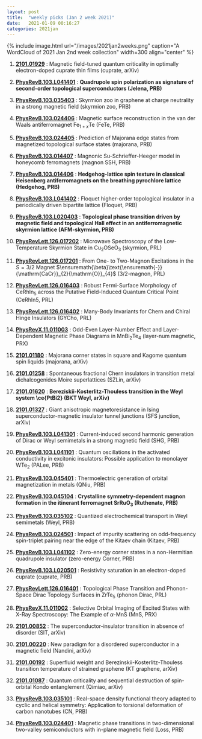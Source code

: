 ```yaml
---
layout: post
title:  "weekly picks (Jan 2 week 2021)"
date:   2021-01-09 00:16:27
categories: 2021jan
---
```


{% include image.html url="/images/2021jan2weeks.png" caption="A WordCloud of 2021 Jan 2nd week collection" width=300 align="center" %}



1. **[2101.01929](http://arxiv.org/abs/2101.01929)** :  Magnetic field-tuned quantum criticality in optimally electron-doped cuprate thin films (cuprate, arXiv)


1. **[PhysRevB.103.L041401](https://link.aps.org/doi/10.1103/PhysRevB.103.L041401)** : **Quadrupole spin polarization as signature of second-order topological superconductors (Jelena, PRB)**

1. **[PhysRevB.103.035403](https://link.aps.org/doi/10.1103/PhysRevB.103.035403)** : Skyrmion zoo in graphene at charge neutrality in a strong magnetic field (skyrmion zoo, PRB)

1. **[PhysRevB.103.024406](https://link.aps.org/doi/10.1103/PhysRevB.103.024406)** : Magnetic surface reconstruction in the van der Waals antiferromagnet ${\mathrm{Fe}}_{1+x}\mathrm{Te}$ (FeTe, PRB)

1. **[PhysRevB.103.024405](https://link.aps.org/doi/10.1103/PhysRevB.103.024405)** : Prediction of Majorana edge states from magnetized topological surface states (majorana, PRB)

1. **[PhysRevB.103.014407](https://link.aps.org/doi/10.1103/PhysRevB.103.014407)** : Magnonic Su-Schrieffer-Heeger model in honeycomb ferromagnets (magnon SSH, PRB)

1. **[PhysRevB.103.014406](https://link.aps.org/doi/10.1103/PhysRevB.103.014406)** : **Hedgehog-lattice spin texture in classical Heisenberg antiferromagnets on the breathing pyrochlore lattice (Hedgehog, PRB)**

1. **[PhysRevB.103.L041402](https://link.aps.org/doi/10.1103/PhysRevB.103.L041402)** : Floquet higher-order topological insulator in a periodically driven bipartite lattice (Floquet, PRB)

1. **[PhysRevB.103.L020403](https://link.aps.org/doi/10.1103/PhysRevB.103.L020403)** : **Topological phase transition driven by magnetic field and topological Hall effect in an antiferromagnetic skyrmion lattice (AFM-skyrmion, PRB)**

1. **[PhysRevLett.126.017202](https://link.aps.org/doi/10.1103/PhysRevLett.126.017202)** : Microwave Spectroscopy of the Low-Temperature Skyrmion State in ${\mathrm{Cu}}_{2}{\mathrm{OSeO}}_{3}$ (skyrmion, PRL)

1. **[PhysRevLett.126.017201](https://link.aps.org/doi/10.1103/PhysRevLett.126.017201)** : From One- to Two-Magnon Excitations in the $S=3/2$ Magnet $\ensuremath{\beta}\text{\ensuremath{-}}{\mathrm{CaCr}}_{2}{\mathrm{O}}_{4}$ (3/2-magnon, PRL)

1. **[PhysRevLett.126.016403](https://link.aps.org/doi/10.1103/PhysRevLett.126.016403)** : Robust Fermi-Surface Morphology of ${\mathrm{CeRhIn}}_{5}$ across the Putative Field-Induced Quantum Critical Point (CeRhIn5, PRL)

1. **[PhysRevLett.126.016402](https://link.aps.org/doi/10.1103/PhysRevLett.126.016402)** : Many-Body Invariants for Chern and Chiral Hinge Insulators (GYCho, PRL)

1. **[PhysRevX.11.011003](https://link.aps.org/doi/10.1103/PhysRevX.11.011003)** : Odd-Even Layer-Number Effect and Layer-Dependent Magnetic Phase Diagrams in ${\mathrm{MnBi}}_{2}{\mathrm{Te}}_{4}$ (layer-num magnetic, PRX)


1. **[2101.01180](http://arxiv.org/abs/2101.01180)** : Majorana corner states in square and Kagome quantum spin liquids (majorana, arXiv)

1. **[2101.01258](http://arxiv.org/abs/2101.01258)** : Spontaneous fractional Chern insulators in transition metal dichalcogenides Moire superlattices (SZLin, arXiv)


1. **[2101.01620](http://arxiv.org/abs/2101.01620)** : **Bereziskii-Kosterlitz-Thouless transition in the Weyl system \ce{PtBi2} (BKT Weyl, arXiv)**

1. **[2101.01327](http://arxiv.org/abs/2101.01327)** : Giant anisotropic magnetoresistance in Ising superconductor-magnetic insulator tunnel junctions (SFS junction, arXiv)

1. **[PhysRevB.103.L041301](https://link.aps.org/doi/10.1103/PhysRevB.103.L041301)** : Current-induced second harmonic generation of Dirac or Weyl semimetals in a strong magnetic field (SHG, PRB)

1. **[PhysRevB.103.L041101](https://link.aps.org/doi/10.1103/PhysRevB.103.L041101)** : Quantum oscillations in the activated conductivity in excitonic insulators: Possible application to monolayer ${\mathrm{WTe}}_{2}$ (PALee, PRB)

1. **[PhysRevB.103.045401](https://link.aps.org/doi/10.1103/PhysRevB.103.045401)** : Thermoelectric generation of orbital magnetization in metals (QNiu, PRB)

1. **[PhysRevB.103.045104](https://link.aps.org/doi/10.1103/PhysRevB.103.045104)** : **Crystalline symmetry-dependent magnon formation in the itinerant ferromagnet $\mathrm{SrRu}{\mathrm{O}}_{3}$ (Ruthenate, PRB)**

1. **[PhysRevB.103.035102](https://link.aps.org/doi/10.1103/PhysRevB.103.035102)** : Quantized electrochemical transport in Weyl semimetals (Weyl, PRB)

1. **[PhysRevB.103.024501](https://link.aps.org/doi/10.1103/PhysRevB.103.024501)** : Impact of impurity scattering on odd-frequency spin-triplet pairing near the edge of the Kitaev chain (Kitaev, PRB)

1. **[PhysRevB.103.L041102](https://link.aps.org/doi/10.1103/PhysRevB.103.L041102)** : Zero-energy corner states in a non-Hermitian quadrupole insulator (zero-energy Corner, PRB)

1. **[PhysRevB.103.L020501](https://link.aps.org/doi/10.1103/PhysRevB.103.L020501)** : Resistivity saturation in an electron-doped cuprate (cuprate, PRB)

1. **[PhysRevLett.126.016401](https://link.aps.org/doi/10.1103/PhysRevLett.126.016401)** : Topological Phase Transition and Phonon-Space Dirac Topology Surfaces in ${\mathrm{ZrTe}}_{5}$ (phonon Dirac, PRL)

1. **[PhysRevX.11.011002](https://link.aps.org/doi/10.1103/PhysRevX.11.011002)** : Selective Orbital Imaging of Excited States with X-Ray Spectroscopy: The Example of $\ensuremath{\alpha}$-MnS (MnS, PRX)


1. **[2101.00852](http://arxiv.org/abs/2101.00852)** : The superconductor-insulator transition in absence of disorder (SIT, arXiv)

1. **[2101.00220](http://arxiv.org/abs/2101.00220)** : New paradigm for a disordered superconductor in a magnetic field (Nandini, arXiv)

1. **[2101.00192](http://arxiv.org/abs/2101.00192)** : Superfluid weight and Berezinskii-Kosterlitz-Thouless transition temperature of strained graphene (KT graphene, arXiv)

1. **[2101.01087](http://arxiv.org/abs/2101.01087)** : Quantum criticality and sequential destruction of spin-orbital Kondo entanglement (Qimiao, arXiv)

1. **[PhysRevB.103.035101](https://link.aps.org/doi/10.1103/PhysRevB.103.035101)** : Real-space density functional theory adapted to cyclic and helical symmetry: Application to torsional deformation of carbon nanotubes (CN, PRB)

1. **[PhysRevB.103.024401](https://link.aps.org/doi/10.1103/PhysRevB.103.024401)** : Magnetic phase transitions in two-dimensional two-valley semiconductors with in-plane magnetic field (Loss, PRB)